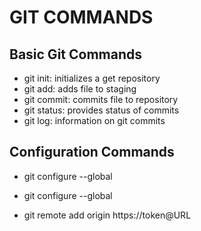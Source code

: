 # GIT COMMANDS

## Basic Git Commands

- git init: initializes a get repository
- git add: adds file to staging
- git commit: commits file to repository
- git status:  provides status of commits
- git log: information on git commits



##  Configuration Commands

- git configure --global

- git configure --global

- git remote add origin https://token@URL